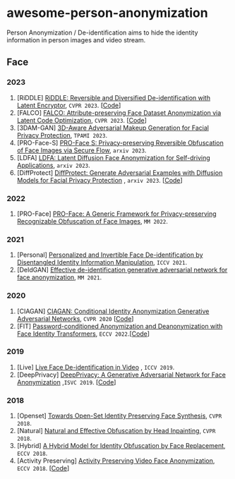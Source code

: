 # awesome-person-anonymization

Person Anonymization / De-identification aims to hide the identity information in person images and video stream. 


## Face

### 2023
1. <span id = "23001">[RiDDLE] [RiDDLE: Reversible and Diversified De-identification with Latent Encryptor](https://openaccess.thecvf.com/content/CVPR2023/papers/Li_RiDDLE_Reversible_and_Diversified_De-Identification_With_Latent_Encryptor_CVPR_2023_paper.pdf), `CVPR 2023`. [[Code](https://github.com/ldz666666/RiDDLE)]
2. <span id = "23002">[FALCO] [FALCO: Attribute-preserving Face Dataset Anonymization via Latent Code Optimization](https://openaccess.thecvf.com/content/CVPR2023/papers/Barattin_Attribute-Preserving_Face_Dataset_Anonymization_via_Latent_Code_Optimization_CVPR_2023_paper.pdf), `CVPR 2023`. [[Code](https://github.com/chi0tzp/FALCO)]
3. <span id = "23003">[3DAM-GAN] [3D-Aware Adversarial Makeup Generation for Facial Privacy Protection](https://arxiv.org/abs/2306.14640v1), `TPAMI 2023`.
4. <span id = "23004">[PRO-Face-S] [PRO-Face S: Privacy-preserving Reversible
Obfuscation of Face Images via Secure Flow](https://arxiv.org/pdf/2307.09146.pdf), `arxiv 2023`.
5. <span id = "23005">[LDFA] [LDFA: Latent Diffusion Face Anonymization for Self-driving Applications](https://arxiv.org/abs/2302.08931), `arxiv 2023`.
6. <span id = "23006">[DiffProtect] [DiffProtect: Generate Adversarial Examples with Diffusion Models for Facial Privacy Protection](https://arxiv.org/abs/2305.13625) , `arxiv 2023`. [[Code](https://github.com/joellliu/DiffProtect/)]

### 2022
1. <span id = "22001">[PRO-Face] [PRO-Face: A Generic Framework for Privacy-preserving Recognizable Obfuscation of Face Images](https://openaccess.thecvf.com/content/ICCV2021/papers/Cao_Personalized_and_Invertible_Face_De-Identification_by_Disentangled_Identity_Information_Manipulation_ICCV_2021_paper.pdf), `MM 2022`.

### 2021
1. <span id = "21001">[Personal] [Personalized and Invertible Face De-identification by Disentangled Identity
Information Manipulation](https://openaccess.thecvf.com/content/ICCV2021/papers/Cao_Personalized_and_Invertible_Face_De-Identification_by_Disentangled_Identity_Information_Manipulation_ICCV_2021_paper.pdf), `ICCV 2021`.
2.  <span id = "21002">[DeIdGAN] [Effective de-identification generative adversarial network for face anonymization](https://dl.acm.org/doi/10.1145/3474085.3475464), `MM 2021`. 

### 2020
1. <span id = "20001">[CIAGAN] [CIAGAN: Conditional Identity Anonymization Generative Adversarial Networks](https://openaccess.thecvf.com/content_CVPR_2020/papers/Maximov_CIAGAN_Conditional_Identity_Anonymization_Generative_Adversarial_Networks_CVPR_2020_paper.pdf), `CVPR 2020` [[Code](https://github.com/dvl-tum/ciagan)]
2. <span id = "20002">[FIT] [Password-conditioned Anonymization and
Deanonymization with Face Identity
Transformers](https://www.ecva.net/papers/eccv_2020/papers_ECCV/papers/123680715.pdf), `ECCV 2022`.[[Code](https://github.com/laoreja/face-identity-transformer)]

### 2019
1. <span id = "19001">[Live] [Live Face De-identification in Video](https://openaccess.thecvf.com/content_ICCV_2019/papers/Gafni_Live_Face_De-Identification_in_Video_ICCV_2019_paper.pdf) , `ICCV 2019`. 
2. <span id = "19002">[DeepPrivacy] [DeepPrivacy: A Generative Adversarial Network for Face Anonymization](https://arxiv.org/abs/1909.04538) ,`ISVC 2019`. [[Code](https://github.com/hukkelas/DeepPrivacy)]

### 2018
1. <span id = "18001">[Openset] [Towards Open-Set Identity Preserving Face Synthesis](https://openaccess.thecvf.com/content_cvpr_2018/papers/Bao_Towards_Open-Set_Identity_CVPR_2018_paper.pdf), `CVPR 2018`.
2. <span id = "18002">[Natural] [Natural and Effective Obfuscation by Head Inpainting](https://openaccess.thecvf.com/content_cvpr_2018/papers/Sun_Natural_and_Effective_CVPR_2018_paper.pdf), `CVPR 2018`.
3. <span id = "18003">[Hybrid] [A Hybrid Model for Identity Obfuscation by
Face Replacement](https://openaccess.thecvf.com/content_ECCV_2018/papers/Qianru_Sun_A_Hybrid_Model_ECCV_2018_paper.pdf), `ECCV 2018`.
4. <span id = "18004">[Activity Preserving] [Activity Preserving Video Face Anonymization](https://arxiv.org/abs/1803.11556), `ECCV 2018`. [[Code](https://github.com/blacknwhite5/Activity-Preserving-Video-Face-Anonymization)]
